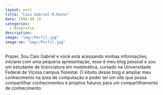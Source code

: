 ```yaml
---
layout: post
title: "Caio Gabriel R.Rates"
date: 1998-09-18
categories:
  - Biografia
description:
image: "img//Perfil.jpg"
image-sm: "img//Perfil.jpg"
---
```

Prazer, Sou Caio Gabriel e você está acessando minhas informações, iniciarei com uma pequena apresentação, esse é meu blog pessoal e sou um estudante de licenciatura em matemática, cursado na Universidade Federal de Viçosa campus florestal. O intuito desse blog é ampliar meu conhecimento na área de computação e poder ter um site que possa compartilhar conhecimentos e projetos futuros para um compartilhamento de conhecimento.
